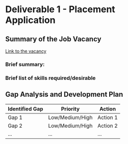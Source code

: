 # Deliverable 1 - Placement Application

## Summary of the Job Vacancy

[Link to the vacancy](https://vacancy-url.com)
### Brief summary: 
### Brief list of skills required/desirable


## Gap Analysis and Development Plan

| Identified Gap    | Priority           | Action   |
| ----------------- | ------------------ |----------|
| Gap 1             | Low/Medium/High    | Action 1 |
| Gap 2             | Low/Medium/High    | Action 2 |
| ...               | ...                | ...      |

